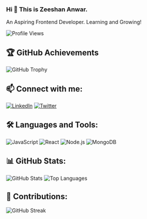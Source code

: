 ### Hi 👋 This is Zeeshan Anwar.

An Aspiring Frontend Developer.
Learning and Growing!


![Profile Views](https://komarev.com/ghpvc/?username=yourusername&label=Profile%20views&color=0e75b6&style=flat)

## 🏆 GitHub Achievements
![GitHub Trophy](https://github-profile-trophy.vercel.app/?username=yourusername&theme=algolia)

## 📫 Connect with me:
[![LinkedIn](https://img.shields.io/badge/LinkedIn-blue?style=for-the-badge&logo=linkedin)](https://linkedin.com/in/yourprofile)
[![Twitter](https://img.shields.io/badge/Twitter-blue?style=for-the-badge&logo=twitter)](https://twitter.com/yourprofile)

## 🛠️ Languages and Tools:
![JavaScript](https://img.shields.io/badge/-JavaScript-black?style=flat-square&logo=javascript)
![React](https://img.shields.io/badge/-React-black?style=flat-square&logo=react)
![Node.js](https://img.shields.io/badge/-Node.js-black?style=flat-square&logo=node.js)
![MongoDB](https://img.shields.io/badge/-MongoDB-black?style=flat-square&logo=mongodb)

## 📊 GitHub Stats:
![GitHub Stats](https://github-readme-stats.vercel.app/api?username=yourusername&show_icons=true&theme=radical)
![Top Languages](https://github-readme-stats.vercel.app/api/top-langs/?username=yourusername&layout=compact&theme=radical)

## 🚀 Contributions:
![GitHub Streak](https://github-readme-streak-stats.herokuapp.com/?user=yourusername&theme=radical)


<!--
**zeeshanwar/zeeshanwar** is a ✨ _special_ ✨ repository because its `README.md` (this file) appears on your GitHub profile.

Here are some ideas to get you started:

- 🔭 I’m currently working on ...
- 🌱 I’m currently learning ...
- 👯 I’m looking to collaborate on ...
- 🤔 I’m looking for help with ...
- 💬 Ask me about ...
- 📫 How to reach me: ...
- 😄 Pronouns: ...
- ⚡ Fun fact: ...
-->
